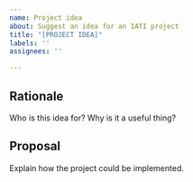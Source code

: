 ```yaml
---
name: Project idea
about: Suggest an idea for an IATI project
title: "[PROJECT IDEA]"
labels: ''
assignees: ''

---
```


## Rationale

Who is this idea for? Why is it a useful thing?

## Proposal

Explain how the project could be implemented.
